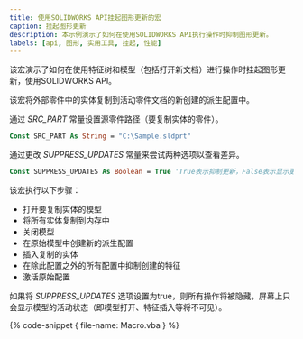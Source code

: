 ```yaml
---
title: 使用SOLIDWORKS API挂起图形更新的宏
caption: 挂起图形更新
description: 本示例演示了如何在使用SOLIDWORKS API执行操作时抑制图形更新。
labels: [api, 图形, 实用工具, 挂起, 性能]
---
```

该宏演示了如何在使用特征树和模型（包括打开新文档）进行操作时挂起图形更新，使用SOLIDWORKS API。

该宏将外部零件中的实体复制到活动零件文档的新创建的派生配置中。

通过 *SRC_PART* 常量设置源零件路径（要复制实体的零件）。

~~~ vb
Const SRC_PART As String = "C:\Sample.sldprt"
~~~

通过更改 *SUPPRESS_UPDATES* 常量来尝试两种选项以查看差异。

~~~ vb
Const SUPPRESS_UPDATES As Boolean = True 'True表示抑制更新，False表示显示更新（默认行为）
~~~

该宏执行以下步骤：

* 打开要复制实体的模型
* 将所有实体复制到内存中
* 关闭模型
* 在原始模型中创建新的派生配置
* 插入复制的实体
* 在除此配置之外的所有配置中抑制创建的特征
* 激活原始配置

如果将 *SUPPRESS_UPDATES* 选项设置为true，则所有操作将被隐藏，屏幕上只会显示模型的活动状态（即模型打开、特征插入等将不可见）。

{% code-snippet { file-name: Macro.vba } %}